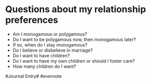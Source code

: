# Questions about my relationship preferences

- Am I monogamous or polygamous?
- Do I want to be polygamous now, then monogamous later?
- If so, when do I stay monogamous?
- Do I believe or disbelieve in marriage?
- Do I want to have children?
- Do I want to have my own children or should I foster care?
- How many children do I want?

\#Journal Entry# #evernote

